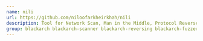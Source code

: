 ```yaml
---
name: nili
url: https://github.com/niloofarkheirkhah/nili
description: Tool for Network Scan, Man in the Middle, Protocol Reverse Engineering and Fuzzing.
group: blackarch blackarch-scanner blackarch-reversing blackarch-fuzzer
---
```

